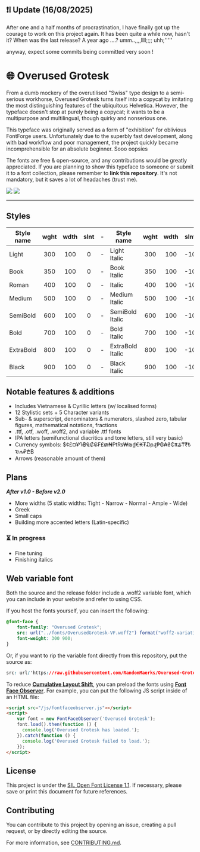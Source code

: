 ## ❗❕ Update (16/08/2025)

After one and a half months of procrastination, I have finally got up the courage to work on this project again. It has been quite a while now, hasn't it? When was the last release? A year ago ....? umm..,,,,llll;;;; uhh;'''''

anyway, expect some commits being committed very soon !

# 🌐 Overused Grotesk
From a dumb mockery of the overutilised "Swiss" type design to a semi-serious workhorse, Overused Grotesk turns itself into a copycat by imitating the most distinguishing features of the ubiquitous Helvetica. However, the typeface doesn't stop at purely being a copycat; it wants to be a multipurpose and multilingual, though quirky and nonserious one.

This typeface was originally served as a form of "exhibition" for oblivious FontForge users. Unfortunately due to the superbly fast development, along with bad workflow and poor management, the project quickly became incomprehensible for an absolute beginner. Sooo oopsies

The fonts are free & open-source, and any contributions would be greatly appreciated. If you are planning to show this typeface to someone or submit it to a font collection, please remember to **link this repository**. It's not mandatory, but it saves a lot of headaches (trust me).

<img src="https://github.com/RandomMaerks/Overused-Grotesk/blob/main/documentation/collection%20h/og-h1.png" />
<img src="https://github.com/RandomMaerks/Overused-Grotesk/blob/main/documentation/collection%20h/og-h2.png" />

---
## Styles
| Style name | wght | wdth | slnt | - | Style name | wght | wdth | slnt |
| --------- | :---: | :---: | :---: | - | --------- | :---: | :---: | :---: |
| Light | 300 | 100 | 0 | - | Light Italic | 300 | 100 | -10 |
| Book | 350 | 100 | 0 | - | Book Italic | 350 | 100 | -10 |
| Roman | 400 | 100 | 0 | - | Italic | 400 | 100 | -10 |
| Medium | 500 | 100 | 0 | - | Medium Italic | 500 | 100 | -10 |
| SemiBold | 600 | 100 | 0 | - | SemiBold Italic | 600 | 100 | -10 |
| Bold | 700 | 100 | 0 | - | Bold Italic | 700 | 100 | -10 |
| ExtraBold | 800 | 100 | 0 | - | ExtraBold Italic | 800 | 100 | -10 |
| Black | 900 | 100 | 0 | - | Black Italic | 900 | 100 | -10 |

## Notable features & additions
- Includes Vietnamese & Cyrillic letters (w/ localised forms)
- 12 Stylistic sets + 5 Character variants
- Sub- & superscript, denominators & numerators, slashed zero, tabular figures, mathematical notations, fractions
- .ttf, .otf, .woff, .woff2, and variable .ttf fonts
- IPA letters (semifunctional diacritics and tone letters, still very basic)
- Currency symbols: $¢£¤¥֏฿₠₡₢₣₤₥₦₧₨₩₪₫€₭₮₯₰₱₲₳₴₵₶₷₸₹₺₻₼₽₾₿
- Arrows (reasonable amount of them)

## Plans
_**After v1.0 - Before v2.0**_
- More widths (5 static widths: Tight - Narrow - Normal - Ample - Wide)
- Greek
- Small caps
- Building more accented letters (Latin-specific)

### ⏳ In progress
- Fine tuning
- Finishing italics

## Web variable font
Both the source and the release folder include a .woff2 variable font, which you can include in your website and refer to using CSS.

If you host the fonts yourself, you can insert the following:
```css
@font-face {
    font-family: "Overused Grotesk";
    src: url("../fonts/OverusedGrotesk-VF.woff2") format("woff2-variations");
    font-weight: 300 900;
}
```

Or, if you want to rip the variable font directly from this repository, put the source as:
```css
src: url('https://raw.githubusercontent.com/RandomMaerks/Overused-Grotesk/master/fonts/variable/OverusedGroteskRoman-VF.ttf')
```

To reduce [**Cumulative Layout Shift**](https://web.dev/cls/), you can preload the fonts using [**Font Face Observer**](https://fontfaceobserver.com/). For example, you can put the following JS script inside of an HTML file:

```html
<script src="/js/fontfaceobserver.js"></script>
<script>
    var font = new FontFaceObserver('Overused Grotesk');
    font.load().then(function () {
      console.log('Overused Grotesk has loaded.');
    }).catch(function () {
      console.log('Overused Grotesk failed to load.');
    });
</script>
```

## License
This project is under the [SIL Open Font License 1.1](https://github.com/RandomMaerks/Overused-Grotesk/blob/main/LICENSE.txt). If necessary, please save or print this document for future references.

## Contributing
You can contribute to this project by opening an issue, creating a pull request, or by directly editing the source.

For more information, see [CONTRIBUTING.md](https://github.com/RandomMaerks/Overused-Grotesk/blob/main/CONTRIBUTING.md).
